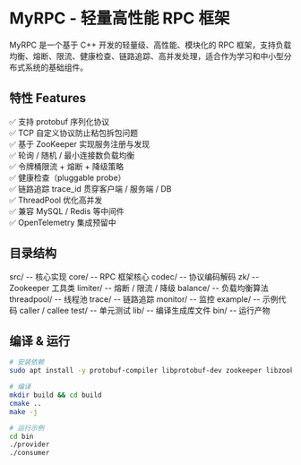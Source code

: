 # MyRPC - 轻量高性能 RPC 框架

MyRPC 是一个基于 C++ 开发的轻量级、高性能、模块化的 RPC 框架，支持负载均衡、熔断、限流、健康检查、链路追踪、高并发处理，适合作为学习和中小型分布式系统的基础组件。

## 特性 Features

✅ 支持 protobuf 序列化协议  
✅ TCP 自定义协议防止粘包拆包问题  
✅ 基于 ZooKeeper 实现服务注册与发现  
✅ 轮询 / 随机 / 最小连接数负载均衡  
✅ 令牌桶限流 + 熔断 + 降级策略  
✅ 健康检查（pluggable probe）  
✅ 链路追踪 trace_id 贯穿客户端 / 服务端 / DB  
✅ ThreadPool 优化高并发  
✅ 兼容 MySQL / Redis 等中间件  
✅ OpenTelemetry 集成预留中

## 目录结构

src/ -- 核心实现
core/ -- RPC 框架核心
codec/ -- 协议编码解码
zk/ -- Zookeeper 工具类
limiter/ -- 熔断 / 限流 / 降级
balance/ -- 负载均衡算法
threadpool/ -- 线程池
trace/ -- 链路追踪
monitor/ -- 监控
example/ -- 示例代码 caller / callee
test/ -- 单元测试
lib/ -- 编译生成库文件
bin/ -- 运行产物


## 编译 & 运行

```bash
# 安装依赖
sudo apt install -y protobuf-compiler libprotobuf-dev zookeeper libzookeeper-mt-dev mysql-client libmysqlclient-dev redis

# 编译
mkdir build && cd build
cmake ..
make -j

# 运行示例
cd bin
./provider
./consumer

